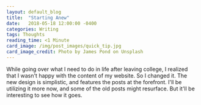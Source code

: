 ```yaml
---
layout: default_blog
title:  "Starting Anew"
date:   2018-05-18 12:00:00 -0400
categories: Writing
tags: Thoughts
reading_time: <1 Minute
card_image: /img/post_images/quick_tip.jpg
card_image_credit: Photo by James Pond on Unsplash
---
```


While going over what I need to do in life after leaving college, I realized that I wasn't happy with the content of my website.
So I changed it. The new design is simplistic, and features the posts at the forefront. I'll be utilizing it more now,
and some of the old posts might resurface. But it'll be interesting to see how it goes.
